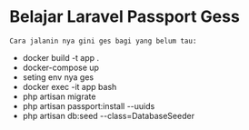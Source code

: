# Belajar Laravel Passport Gess

    Cara jalanin nya gini ges bagi yang belum tau:

- docker build -t app .
- docker-compose up
- seting env nya ges
- docker exec -it app bash
- php artisan migrate
- php artisan passport:install --uuids
- php artisan db:seed --class=DatabaseSeeder
